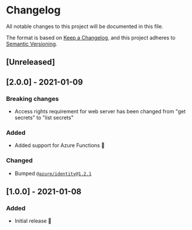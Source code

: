 # Changelog

All notable changes to this project will be documented in this file.

The format is based on [Keep a Changelog](https://keepachangelog.com/en/1.0.0/),
and this project adheres to [Semantic Versioning](https://semver.org/spec/v2.0.0.html).

## [Unreleased]

## [2.0.0] - 2021-01-09

### Breaking changes

- Access rights requirement for web server has been changed from "get secrets" to "list secrets"

### Added

- Added support for Azure Functions 🎉

### Changed

- Bumped [`@azure/identity@1.2.1`](https://npmjs.com/package/@azure/identity)

## [1.0.0] - 2021-01-08

### Added

- Initial release 🎉

